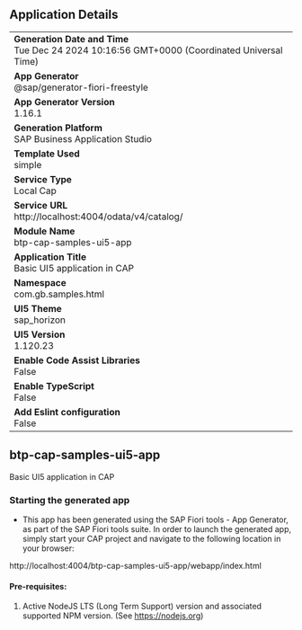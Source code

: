 ## Application Details
|               |
| ------------- |
|**Generation Date and Time**<br>Tue Dec 24 2024 10:16:56 GMT+0000 (Coordinated Universal Time)|
|**App Generator**<br>@sap/generator-fiori-freestyle|
|**App Generator Version**<br>1.16.1|
|**Generation Platform**<br>SAP Business Application Studio|
|**Template Used**<br>simple|
|**Service Type**<br>Local Cap|
|**Service URL**<br>http://localhost:4004/odata/v4/catalog/|
|**Module Name**<br>btp-cap-samples-ui5-app|
|**Application Title**<br>Basic UI5 application in CAP|
|**Namespace**<br>com.gb.samples.html|
|**UI5 Theme**<br>sap_horizon|
|**UI5 Version**<br>1.120.23|
|**Enable Code Assist Libraries**<br>False|
|**Enable TypeScript**<br>False|
|**Add Eslint configuration**<br>False|

## btp-cap-samples-ui5-app

Basic UI5 application in CAP

### Starting the generated app

-   This app has been generated using the SAP Fiori tools - App Generator, as part of the SAP Fiori tools suite.  In order to launch the generated app, simply start your CAP project and navigate to the following location in your browser:

http://localhost:4004/btp-cap-samples-ui5-app/webapp/index.html

#### Pre-requisites:

1. Active NodeJS LTS (Long Term Support) version and associated supported NPM version.  (See https://nodejs.org)


